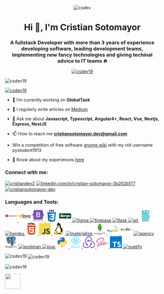 <div align="center"><img width="80px" src="https://s3.us-east-2.amazonaws.com/csdev19.personal/new_logo.png" alt="csdev"></div>
<h1 align="center">Hi 👋, I'm Cristian Sotomayor</h1>
<h3 align="center">A fullstack Developer with more than 3 years of experience developing software, leading development teams, implementing new fancy technologies and giving techinal advice to IT teams 🔥</h3>

<p align="center"> <a href="https://github.com/ryo-ma/github-profile-trophy"><img src="https://github-profile-trophy.vercel.app/?username=csdev19&column=4&row=1" alt="csdev19" /></a> </p>


<p align="left"> <img src="https://komarev.com/ghpvc/?username=csdev19&label=Profile%20views&color=0e75b6&style=flat" alt="csdev19" /> </p>
<p align="left"> <a href="https://twitter.com/csdev19" target="blank"><img src="https://img.shields.io/twitter/follow/csdev19?logo=twitter&style=for-the-badge" alt="csdev19" /></a> </p>

- 🔭 I’m currently working on **GlobalTask**

- 📝 I regularly write articles on [Medium](https://cristiansotomayor-dev.medium.com)

- 💬 Ask me about **Javascript, Typescript, Angular4+, React, Vue, Nextjs, Express, NestJS**

- 📫 How to reach me **cristiansotomayor.dev@gmail.com**

- Win a competition of free software [gnome wiki](https://wiki.gnome.org/Hackfests/PeruRumboGSoC2018) with my old username pystudent1913

- 📄 Know about my experiences [here](https://drive.google.com/file/d/1Wy9OrjhQmzAfKWnj9tbkgcsPcuQAXsxa/view)

<h3 align="left">Connect with me:</h3>
<p align="left">
<a href="https://twitter.com/csdev19" target="blank"><img align="center" src="https://cdn.jsdelivr.net/npm/simple-icons@3.0.1/icons/twitter.svg" alt="cristiandev2" height="30" width="40" /></a>
<a href="https://www.linkedin.com/in/cristian-sotomayor19/" target="blank"><img align="center" src="https://cdn.jsdelivr.net/npm/simple-icons@3.0.1/icons/linkedin.svg" alt="linkedin.com/in/cristian-sotomayor-3b202b177" height="30" width="40" /></a>
<a href="https://medium.com/cristiansotomayor-dev" target="blank"><img align="center" src="https://cdn.jsdelivr.net/npm/simple-icons@3.0.1/icons/medium.svg" alt="cristiansotomayor-dev" height="30" width="40" /></a>

<h3 align="left">Languages and Tools:</h3>
<p align="left"> <a href="https://angular.io" target="_blank"> <img src="https://raw.githubusercontent.com/devicons/devicon/master/icons/angularjs/angularjs-original-wordmark.svg" alt="angularjs" width="40" height="40"/> </a> <a href="https://aws.amazon.com" target="_blank"> <img src="https://raw.githubusercontent.com/devicons/devicon/master/icons/amazonwebservices/amazonwebservices-original-wordmark.svg" alt="aws" width="40" height="40"/> </a> <a href="https://getbootstrap.com" target="_blank"> <img src="https://raw.githubusercontent.com/devicons/devicon/master/icons/bootstrap/bootstrap-plain-wordmark.svg" alt="bootstrap" width="40" height="40"/> </a> <a href="https://www.w3schools.com/css/" target="_blank"> <img src="https://raw.githubusercontent.com/devicons/devicon/master/icons/css3/css3-original-wordmark.svg" alt="css3" width="40" height="40"/> </a> <a href="https://www.djangoproject.com/" target="_blank"> <img src="https://raw.githubusercontent.com/devicons/devicon/master/icons/django/django-original.svg" alt="django" width="40" height="40"/> </a> <a href="https://www.figma.com/" target="_blank"> <img src="https://www.vectorlogo.zone/logos/figma/figma-icon.svg" alt="figma" width="40" height="40"/> </a> <a href="https://firebase.google.com/" target="_blank"> <img src="https://www.vectorlogo.zone/logos/firebase/firebase-icon.svg" alt="firebase" width="40" height="40"/> </a> <a href="https://flask.palletsprojects.com/" target="_blank"> <img src="https://www.vectorlogo.zone/logos/pocoo_flask/pocoo_flask-icon.svg" alt="flask" width="40" height="40"/> </a> <a href="https://git-scm.com/" target="_blank"> <img src="https://www.vectorlogo.zone/logos/git-scm/git-scm-icon.svg" alt="git" width="40" height="40"/> </a> <a href="https://golang.org" target="_blank"> <img src="https://raw.githubusercontent.com/devicons/devicon/master/icons/go/go-original.svg" alt="go" width="40" height="40"/> </a> <a href="https://heroku.com" target="_blank"> <img src="https://www.vectorlogo.zone/logos/heroku/heroku-icon.svg" alt="heroku" width="40" height="40"/> </a> <a href="https://www.w3.org/html/" target="_blank"> <img src="https://raw.githubusercontent.com/devicons/devicon/master/icons/html5/html5-original-wordmark.svg" alt="html5" width="40" height="40"/> </a> <a href="https://developer.mozilla.org/en-US/docs/Web/JavaScript" target="_blank"> <img src="https://raw.githubusercontent.com/devicons/devicon/master/icons/javascript/javascript-original.svg" alt="javascript" width="40" height="40"/> </a> <a href="https://www.linux.org/" target="_blank"> <img src="https://raw.githubusercontent.com/devicons/devicon/master/icons/linux/linux-original.svg" alt="linux" width="40" height="40"/> </a> <a href="https://materializecss.com/" target="_blank"> <img src="https://raw.githubusercontent.com/prplx/svg-logos/5585531d45d294869c4eaab4d7cf2e9c167710a9/svg/materialize.svg" alt="materialize" width="40" height="40"/> </a> <a href="https://www.mongodb.com/" target="_blank"> <img src="https://raw.githubusercontent.com/devicons/devicon/master/icons/mongodb/mongodb-original-wordmark.svg" alt="mongodb" width="40" height="40"/> </a> <a href="https://www.mysql.com/" target="_blank"> <img src="https://raw.githubusercontent.com/devicons/devicon/master/icons/mysql/mysql-original-wordmark.svg" alt="mysql" width="40" height="40"/> </a> <a href="https://nodejs.org" target="_blank"> <img src="https://raw.githubusercontent.com/devicons/devicon/master/icons/nodejs/nodejs-original-wordmark.svg" alt="nodejs" width="40" height="40"/> </a> <a href="https://opencv.org/" target="_blank"> <img src="https://www.vectorlogo.zone/logos/opencv/opencv-icon.svg" alt="opencv" width="40" height="40"/> </a> <a href="https://www.postgresql.org" target="_blank"> <img src="https://raw.githubusercontent.com/devicons/devicon/master/icons/postgresql/postgresql-original-wordmark.svg" alt="postgresql" width="40" height="40"/> </a> <a href="https://postman.com" target="_blank"> <img src="https://www.vectorlogo.zone/logos/getpostman/getpostman-icon.svg" alt="postman" width="40" height="40"/> </a> <a href="https://pugjs.org" target="_blank"> <img src="https://cdn.worldvectorlogo.com/logos/pug.svg" alt="pug" width="40" height="40"/> </a> <a href="https://www.python.org" target="_blank"> <img src="https://raw.githubusercontent.com/devicons/devicon/master/icons/python/python-original.svg" alt="python" width="40" height="40"/> </a> <a href="https://reactjs.org/" target="_blank"> <img src="https://raw.githubusercontent.com/devicons/devicon/master/icons/react/react-original-wordmark.svg" alt="react" width="40" height="40"/> </a> <a href="https://redux.js.org" target="_blank"> <img src="https://raw.githubusercontent.com/devicons/devicon/master/icons/redux/redux-original.svg" alt="redux" width="40" height="40"/> </a> <a href="https://sass-lang.com" target="_blank"> <img src="https://raw.githubusercontent.com/devicons/devicon/master/icons/sass/sass-original.svg" alt="sass" width="40" height="40"/> </a> <a href="https://www.typescriptlang.org/" target="_blank"> <img src="https://raw.githubusercontent.com/devicons/devicon/master/icons/typescript/typescript-original.svg" alt="typescript" width="40" height="40"/> </a> <a href="https://vuetifyjs.com/en/" target="_blank"> <img src="https://bestofjs.org/logos/vuetify.svg" alt="vuetify" width="40" height="40"/> </a> </p>

<p><img align="left" src="https://github-readme-stats.vercel.app/api/top-langs?username=csdev19&show_icons=true&locale=en&layout=compact" alt="csdev19" /></p>

<p>&nbsp;<img align="center" src="https://github-readme-stats.vercel.app/api?username=csdev19&show_icons=true&locale=en" alt="csdev19" /></p>

<p><img align="center" src="https://github-readme-streak-stats.herokuapp.com/?user=csdev19&" alt="csdev19" /></p>

<a href="https://sourcerer.io/csdev19"><img src="https://avatars.githubusercontent.com/u/32802631?v=4" height="50px" width="50px" alt=""/></a>

